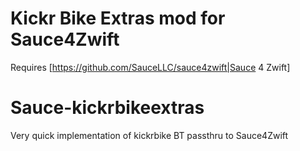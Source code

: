 # Kickr Bike Extras mod for Sauce4Zwift

Requires [https://github.com/SauceLLC/sauce4zwift|Sauce 4 Zwift]

# Sauce-kickrbikeextras
Very quick implementation of kickrbike BT passthru to Sauce4Zwift
